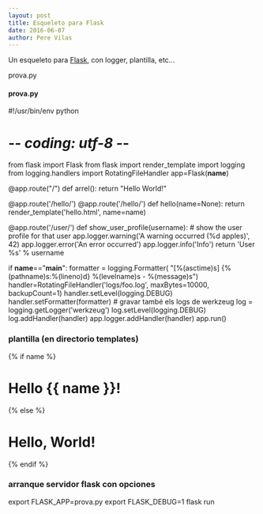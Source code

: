 ```yaml
---           
layout: post
title: Esqueleto para Flask
date: 2016-06-07
author: Pere Vilas
---
```


Un esqueleto para [Flask](http://flask.pocoo.org/Flask), con logger, plantilla, etc...

prova.py
#### prova.py

#!/usr/bin/env python
# -*- coding: utf-8 -*-
from flask import Flask
from flask import render_template
import logging
from logging.handlers import RotatingFileHandler
app=Flask(__name__)

@app.route("/")
def arrel():
    return "Hello World!"

@app.route('/hello/')
@app.route('/hello/<name>')
def hello(name=None):
    return render_template('hello.html', name=name)


@app.route('/user/<username>')
def show_user_profile(username):
    # show the user profile for that user
    app.logger.warning('A warning occurred (%d apples)', 42)
    app.logger.error('An error occurred')
    app.logger.info('Info')
    return 'User %s' % username


if __name__=="__main__":
    formatter = logging.Formatter(
                 "[%(asctime)s] {%(pathname)s:%(lineno)d} %(levelname)s - %(message)s")
    handler=RotatingFileHandler('logs/foo.log', maxBytes=10000, backupCount=1)
    handler.setLevel(logging.DEBUG)
    handler.setFormatter(formatter)
    # gravar també els logs de werkzeug
    log = logging.getLogger('werkzeug')
    log.setLevel(logging.DEBUG)
    log.addHandler(handler)
    app.logger.addHandler(handler)
    app.run()


### plantilla (en directorio templates)


<!doctype html>
<title>Hello from Flask</title>
{% if name %}
  <h1>Hello {{ name }}!</h1>
{% else %}
  <h1>Hello, World!</h1>
{% endif %}


### arranque servidor flask con opciones


export FLASK_APP=prova.py
export FLASK_DEBUG=1
flask run

